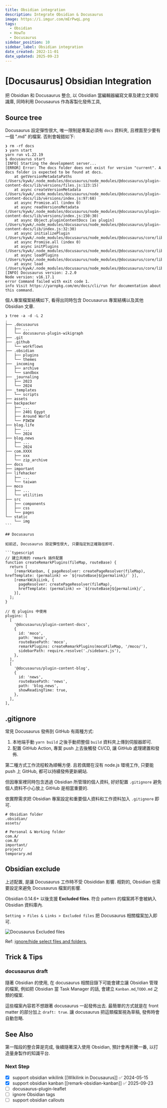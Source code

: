 ```yaml
---
title: Obsidian integration
description: Integrate Obsidian & Docusaurus
image: https://i.imgur.com/mErPwqL.png
tags:
  - Obsidian
  - HowTo
  - Docusaurus
sidebar_position: 10
sidebar_label: Obsidian integration
date_created: 2022-11-01
date_updated: 2025-09-23
---
```


# [Docusaurus] Obsidian Integration

把 Obsidian 和 Docusaurus 整合, 以 Obsidian 當編輯器編寫文章及建立文章知識庫,
同時利用 Docusaurus 作為客製化發佈工具,

## Source tree

Docusaurus 設定彈性很大,
唯一限制是專案必須有 `docs` 資料夾, 且裡面至少要有一個 ".md" 的檔案. 否則會報錯如下:

```shell
❯ rm -rf docs
❯ yarn start
yarn run v1.22.19
$ docusaurus start
[INFO] Starting the development server...
[ERROR] Error: The docs folder does not exist for version "current". A docs folder is expected to be found at docs.
    at getVersionMetadataPaths (/Users/kywk/.node_modules/docusaurus/node_modules/@docusaurus/plugin-content-docs/lib/versions/files.js:123:15)
    at async createVersionMetadata (/Users/kywk/.node_modules/docusaurus/node_modules/@docusaurus/plugin-content-docs/lib/versions/index.js:97:68)
    at async Promise.all (index 0)
    at async readVersionsMetadata (/Users/kywk/.node_modules/docusaurus/node_modules/@docusaurus/plugin-content-docs/lib/versions/index.js:150:30)
    at async Object.pluginContentDocs [as plugin] (/Users/kywk/.node_modules/docusaurus/node_modules/@docusaurus/plugin-content-docs/lib/index.js:32:30)
    at async initializePlugin (/Users/kywk/.node_modules/docusaurus/node_modules/@docusaurus/core/lib/server/plugins/init.js:83:32)
    at async Promise.all (index 0)
    at async initPlugins (/Users/kywk/.node_modules/docusaurus/node_modules/@docusaurus/core/lib/server/plugins/init.js:91:21)
    at async loadPlugins (/Users/kywk/.node_modules/docusaurus/node_modules/@docusaurus/core/lib/server/plugins/index.js:26:21)
    at async load (/Users/kywk/.node_modules/docusaurus/node_modules/@docusaurus/core/lib/server/index.js:76:58)
[INFO] Docusaurus version: 2.2.0
Node version: v16.17.1
error Command failed with exit code 1.
info Visit https://yarnpkg.com/en/docs/cli/run for documentation about this command.
```

個人專案檔案結構如下, 看得出同時包含 Docusaurus 專案結構以及其他 Obsidian 文章.

````
❯ tree -a -d -L 2
.
├── .docusaurus
│   ├── ...
│   └── docusaurus-plugin-wikigraph
├── .git
├── .github
│   └── workflows
├── .obsidian
│   ├── plugins
│   └── themes
├── _incoming
│   ├── archive
│   └── sandbox
├── _journaling
│   ├── 2023
│   └── 2024
├── _templates
│   └── scripts
├── assets
├── backpacker
│   ├── ...
│   ├── 2401 Egypt
│   ├── Around World
│   └── PIWIW
├── blog.life
│   ├── ...
│   └── 2024
├── blog.news
│   ├── ...
│   └── 2024
├── com.XXXX
│   ├── xxx
│   └── zip_archive
├── docs
├── important
├── lifehacker
│   ├── ...
│   └── taiwan
├── moco
│   ├── ...
│   └── utilities
├── src
│   ├── components
│   ├── css
│   └── pages
└── static
    └── img
```

## Docusaurus

如前述, Docusaurus 設定彈性很大, 只要指定到正確路徑即可.

```typescript
// 建立共用的 remark 插件配置
function createRemarkPlugins(fileMap, routeBase) {
  return [
    [remarkKanban, { pageResolver: createPageResolver(fileMap), hrefTemplate: (permalink) => `${routeBase}${permalink}/` }],
    [remarkWikiLink, {
      pageResolver: createPageResolver(fileMap),
      hrefTemplate: (permalink) => `${routeBase}${permalink}/`,
    }],
  ];
}

// 在 plugins 中使用
plugins: [
  [
    '@docusaurus/plugin-content-docs',
    {
      id: 'moco',
      path: 'moco',
      routeBasePath: 'moco',
      remarkPlugins: createRemarkPlugins(mocoFileMap, '/moco/'),
      sidebarPath: require.resolve('./sidebars.js'),
    },
  ],
  [
    '@docusaurus/plugin-content-blog',
    {
      id: 'news',
      routeBasePath: 'news',
      path: 'blog.news',
      showReadingTime: true,
    },
  ],
],
````

## .gitignore

常見 Docusaurus 發佈到 GitHub 有兩種方式:

1. 本地端手動 `yarn build` 之後手動把整個 `build` 資料夾上傳到伺服器即可.
2. 配置 GitHub Action, 專案 push 上去後觸發 CI/CD, 讓 GitHub 處理建置和發佈.

第二種方式工作流程較為順暢方便. 且若偶爾在沒有 node.js 環境工作,
只要能 push 上 GitHub, 都可以持續發佈更新網站.

但因專案裡同時包含透過 Obsidian 所管理的個人資料,
好好配置 `.gitignore` 避免個人資料不小心放上 GitHub 是相當重要的.

依實際需求把 Obsidian 專案設定和重要個人資料和工作資料加入 `.gitignore` 即可.

```.gitignore
# Obsidian folder
.obsidian/
assets/

# Personal & Working folder
com.A/
com.B/
important/
project/
temporary.md
```

## Obsidian exclude

上述配置, 是讓 Docusaurus 工作時不受 Obsididan 影響.
相對的, Obsidian 也需要設定來避免 Docusaurus 檔案的影響.

Obsidian 0.14.6+ 以後支援 **Excluded files**.
符合 pattern 的檔案將不會被納入 Obsidian 資料庫內.

`Setting > Files & Links > Excluded files` 把 Docusaurus 相關檔案加入即可.

![Docusaurus Excluded files](https://lh3.googleusercontent.com/pw/AL9nZEW9MMhjprzD-lhJs-LqPuIui3xGYg3AJJk5H5HNOjk-EVujiUzyZP7Oa31Ac1F4F84Av_ECyN4y7b3-UHf3k9ccGvYYjpG7MqxsToNuytl9QElvcZqqdkHCTLhpoptnuGAHlCVMJcirsx0-X4CxVO73sw=w800-no?authuser=0)

Ref: [ignore/hide select files and folders](https://forum.obsidian.md/t/config-to-ignore-hide-select-files-and-folders/4186),

## Trick & Tips

### docusaurus draft

隨著 Obsidian 的使用, 在 docusaurus 相關目錄下可能會建立讓 Obsidian 管理的檔案,
例如把 Obsidian 當 Task Manager 的話, 會建立 `Kanban.md`,`TODO.md` 之類的檔案.

這些檔案內容若不想跟著 docusaurus 一起發佈出去. 最簡單的方式就是在 front matter 的部分加上 `draft: true`.
讓 docusaurus 把這類檔案視為草稿, 發佈時會自動忽略.

## See Also

第一階段的整合算是完成, 後續隨著深入使用 Obsidian,
預計會再折騰一番, 以打造量身製作的知識平台.

### Next Step

- [x] support obsidian wikilink [[Wikilink in Docusaurus]] ✅ 2024-05-15
- [x] support obsidian kanban [[remark-obsidian-kanban]] ✅ 2025-09-23
- [ ] docusaurus-plugin-leaflet
- [ ] ignore Obsidian tags
- [ ] support obsidian callouts
